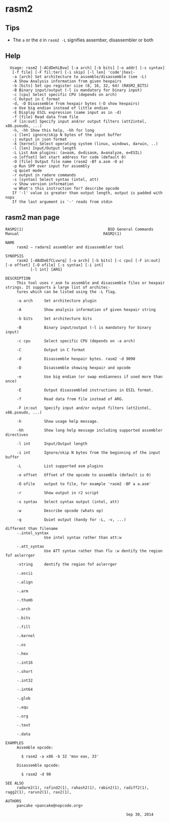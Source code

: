 <!-- TITLE: rasm2 -->

# rasm2

## Tips
  - The `a` or the `d` in `rasm2 -L` signifies assember, disassembler or both
## Help

      Usage: rasm2 [-ACdDehLBvw] [-a arch] [-b bits] [-o addr] [-s syntax]
       [-f file] [-F fil:ter] [-i skip] [-l len] 'code'|hex|-
       -a [arch] Set architecture to assemble/disassemble (see -L)
       -A Show Analysis information from given hexpairs
       -b [bits] Set cpu register size (8, 16, 32, 64) (RASM2_BITS)
       -B Binary input/output (-l is mandatory for binary input)
       -c [cpu] Select specific CPU (depends on arch)
       -C Output in C format
       -d, -D Disassemble from hexpair bytes (-D show hexpairs)
       -e Use big endian instead of little endian
       -E Display ESIL expression (same input as in -d)
       -f [file] Read data from file
       -F [in:out] Specify input and/or output filters (att2intel, x86.pseudo, ...)
       -h, -hh Show this help, -hh for long
       -i [len] ignore/skip N bytes of the input buffer
       -j output in json format
       -k [kernel] Select operating system (linux, windows, darwin, ..)
       -l [len] Input/Output length
       -L List Asm plugins: (a=asm, d=disasm, A=analyze, e=ESIL)
       -o [offset] Set start address for code (default 0)
       -O [file] Output file name (rasm2 -Bf a.asm -O a)
       -p Run SPP over input for assembly
       -q quiet mode
       -r output in radare commands
       -s [syntax] Select syntax (intel, att)
       -v Show version information
       -w What's this instruction for? describe opcode
       If '-l' value is greater than output length, output is padded with nops
       If the last argument is '-' reads from stdin

## rasm2 man page

```text
RASM2(1)                                     BSD General Commands Manual                                     RASM2(1)

NAME
     rasm2 — radare2 assembler and disassembler tool

SYNOPSIS
     rasm2 [-ABdDeEfCLvwrq] [-a arch] [-b bits] [-c cpu] [-F in:out] [-o offset] [-O ofile] [-s syntax] [-i int]
           [-l int] [ARG]

DESCRIPTION
     This tool uses r_asm to assemble and disassemble files or hexpair strings. It supports a large list of architec‐
     tures which can be listed using the -L flag.

     -a arch     Set architecture plugin

     -A          Show analysis information of given hexpair string

     -b bits     Set architecture bits

     -B          Binary input/output (-l is mandatory for binary input)

     -c cpu      Select specific CPU (depends on -a arch)

     -C          Output in C format

     -d          Disassemble hexpair bytes. rasm2 -d 9090

     -D          Disassemble showing hexpair and opcode

     -e          Use big endian (or swap endianness if used more than once)

     -E          Output disassembled instructions in ESIL format.

     -f          Read data from file instead of ARG.

     -F in:out   Specify input and/or output filters (att2intel, x86.pseudo, ...)

     -h          Show usage help message.

     -hh         Show long help message including supported assembler directives

     -l int      Input/Output length

     -i int      Ignore/skip N bytes from the beginning of the input buffer

     -L          List supported asm plugins

     -o offset   Offset of the opcode to assemble (default is 0)

     -O ofile    output to file, for example 'rasm2 -BF a a.asm'

     -r          Show output in r2 script

     -s syntax   Select syntax output (intel, att)

     -w          Describe opcode (whats op)

     -q          Quiet output (handy for -L, -v, ...)

different than filename
     -.intel_syntax
                 Use intel syntax rather than att:w

     -.att_syntax
                 Use ATT syntax rather than flu :w dentify the region fof aslerrger

     -string     dentify the region fof aslerrger

     -.ascii

     -.align

     -.arm

     -.thumb

     -.arch

     -.bits

     -.fill

     -.kernel

     -.os

     -.hex

     -.int16

     -.short

     -.int32

     -.int64

     -.glob

     -.equ

     -.org

     -.text

     -.data

EXAMPLES
     Assemble opcode:

       $ rasm2 -a x86 -b 32 'mov eax, 33'

     Disassemble opcode:

       $ rasm2 -d 90

SEE ALSO
     radare2(1), rafind2(1), rahash2(1), rabin2(1), radiff2(1), ragg2(1), rarun2(1), rax2(1),

AUTHORS
     pancake <pancake@nopcode.org>

                                                     Sep 30, 2014

```
